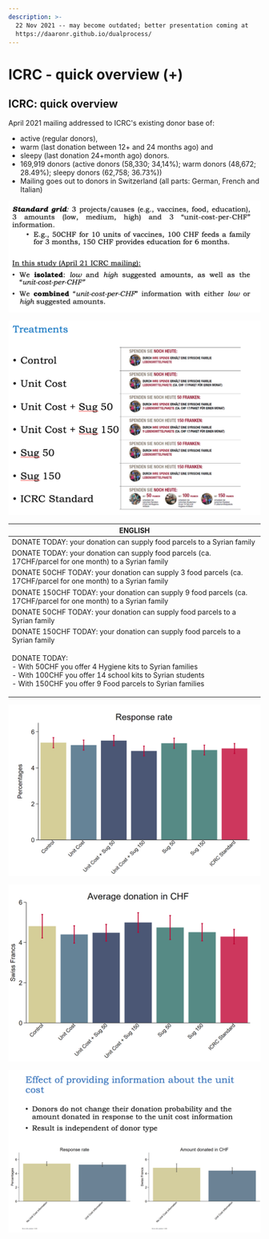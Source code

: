 ```yaml
---
description: >-
  22 Nov 2021 -- may become outdated; better presentation coming at
  https://daaronr.github.io/dualprocess/
---
```


# ICRC - quick overview (+)

## ICRC: quick overview

April 2021 mailing addressed to ICRC's existing donor base of:

* active (regular donors),
* warm (last donation between 12+ and 24 months ago) and
* sleepy (last donation 24+month ago) donors.
* 169,919 donors (active donors (58,330; 34,14%); warm donors (48,672; 28.49%); sleepy donors (62,758; 36.73%))
* Mailing goes out to donors in Switzerland (all parts: German, French and Italian)

![](<../../.gitbook/assets/image (1) (1) (1).png>)

![ICRC mailings -- differences in inserts](<../../.gitbook/assets/image (19) (1) (1) (1) (1).png>)

| ENGLISH                                                                                                                                                                                                    |
| ---------------------------------------------------------------------------------------------------------------------------------------------------------------------------------------------------------- |
| DONATE TODAY: your donation can supply food parcels to a Syrian family                                                                                                                                     |
| DONATE TODAY: your donation can supply food parcels (ca. 17CHF/parcel for one month) to a Syrian family                                                                                                    |
| DONATE 50CHF TODAY: your donation can supply 3 food parcels (ca. 17CHF/parcel for one month) to a Syrian family                                                                                            |
| DONATE 150CHF TODAY: your donation can supply 9 food parcels (ca. 17CHF/parcel for one month) to a Syrian family                                                                                           |
| DONATE 50CHF TODAY: your donation can supply food parcels to a Syrian family                                                                                                                               |
| DONATE 150CHF TODAY: your donation can supply food parcels to a Syrian family                                                                                                                              |
| <p>DONATE TODAY:<br>- With 50CHF you offer 4 Hygiene kits to Syrian families<br>- With 100CHF you offer 14 school kits to Syrian students<br>- With 150CHF you offer 9 Food parcels to Syrian families</p> |

![Response rates per 100; bars= 95% CI's (?)](<../../.gitbook/assets/image (15) (1) (1) (1) (1) (1).png>)

![Average donations per mailing -- includes zeroes](<../../.gitbook/assets/image (18) (1) (1) (1) (1).png>)

![Focus on 'cost-per-outcome' (pooled treatments)](<../../.gitbook/assets/image (12) (1) (1) (1) (1).png>)
